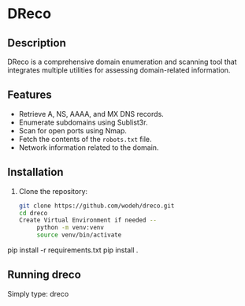 # DReco

## Description
DReco is a comprehensive domain enumeration and scanning tool that integrates multiple utilities for assessing domain-related information.

## Features
- Retrieve A, NS, AAAA, and MX DNS records.
- Enumerate subdomains using Sublist3r.
- Scan for open ports using Nmap.
- Fetch the contents of the `robots.txt` file.
- Network information related to the domain.

## Installation
1. Clone the repository:
   ```bash
   git clone https://github.com/wodeh/dreco.git
   cd dreco
   Create Virtual Environment if needed -- 
        python -m venv:venv
        source venv/bin/activate

  pip install -r requirements.txt
  pip install .

## Running dreco
Simply type: dreco

